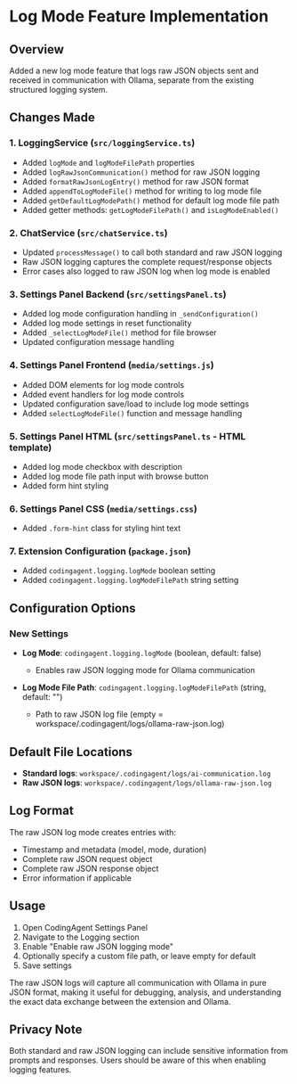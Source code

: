 # Log Mode Feature Implementation

## Overview
Added a new log mode feature that logs raw JSON objects sent and received in communication with Ollama, separate from the existing structured logging system.

## Changes Made

### 1. LoggingService (`src/loggingService.ts`)
- Added `logMode` and `logModeFilePath` properties
- Added `logRawJsonCommunication()` method for raw JSON logging
- Added `formatRawJsonLogEntry()` method for raw JSON format
- Added `appendToLogModeFile()` method for writing to log mode file
- Added `getDefaultLogModePath()` method for default log mode file path
- Added getter methods: `getLogModeFilePath()` and `isLogModeEnabled()`

### 2. ChatService (`src/chatService.ts`)
- Updated `processMessage()` to call both standard and raw JSON logging
- Raw JSON logging captures the complete request/response objects
- Error cases also logged to raw JSON log when log mode is enabled

### 3. Settings Panel Backend (`src/settingsPanel.ts`)
- Added log mode configuration handling in `_sendConfiguration()`
- Added log mode settings in reset functionality
- Added `_selectLogModeFile()` method for file browser
- Updated configuration message handling

### 4. Settings Panel Frontend (`media/settings.js`)
- Added DOM elements for log mode controls
- Added event handlers for log mode controls
- Updated configuration save/load to include log mode settings
- Added `selectLogModeFile()` function and message handling

### 5. Settings Panel HTML (`src/settingsPanel.ts` - HTML template)
- Added log mode checkbox with description
- Added log mode file path input with browse button
- Added form hint styling

### 6. Settings Panel CSS (`media/settings.css`)
- Added `.form-hint` class for styling hint text

### 7. Extension Configuration (`package.json`)
- Added `codingagent.logging.logMode` boolean setting
- Added `codingagent.logging.logModeFilePath` string setting

## Configuration Options

### New Settings
- **Log Mode**: `codingagent.logging.logMode` (boolean, default: false)
  - Enables raw JSON logging mode for Ollama communication
  
- **Log Mode File Path**: `codingagent.logging.logModeFilePath` (string, default: "")
  - Path to raw JSON log file (empty = workspace/.codingagent/logs/ollama-raw-json.log)

## Default File Locations
- **Standard logs**: `workspace/.codingagent/logs/ai-communication.log`
- **Raw JSON logs**: `workspace/.codingagent/logs/ollama-raw-json.log`

## Log Format
The raw JSON log mode creates entries with:
- Timestamp and metadata (model, mode, duration)
- Complete raw JSON request object
- Complete raw JSON response object
- Error information if applicable

## Usage
1. Open CodingAgent Settings Panel
2. Navigate to the Logging section
3. Enable "Enable raw JSON logging mode"
4. Optionally specify a custom file path, or leave empty for default
5. Save settings

The raw JSON logs will capture all communication with Ollama in pure JSON format, making it useful for debugging, analysis, and understanding the exact data exchange between the extension and Ollama.

## Privacy Note
Both standard and raw JSON logging can include sensitive information from prompts and responses. Users should be aware of this when enabling logging features.
